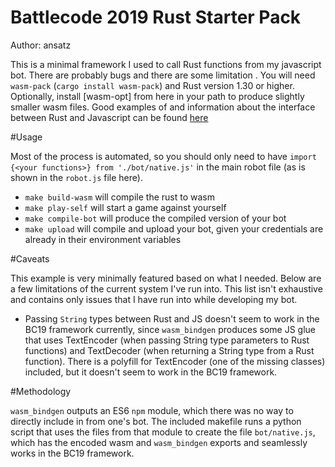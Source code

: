 Battlecode 2019 Rust Starter Pack
=================================
Author: ansatz

This is a minimal framework I used to call Rust functions from my javascript bot. There are probably bugs and there are some limitation . You will need `wasm-pack` (`cargo install wasm-pack`) and Rust version 1.30 or higher. Optionally, install [wasm-opt] from here in your path to produce slightly smaller wasm files. Good examples of and information about the interface between Rust and Javascript can be found [here](https://rustwasm.github.io/wasm-bindgen/examples/index.html)

#Usage

Most of the process is automated, so you should only need to have `import {<your functions>} from './bot/native.js'` in the main robot file (as is shown in the `robot.js` file here).

* `make build-wasm` will compile the rust to wasm
* `make play-self` will start a game against yourself
* `make compile-bot` will produce the compiled version of your bot
* `make upload` will compile and upload your bot, given your credentials are already in their environment variables

#Caveats

This example is very minimally featured based on what I needed. Below are a few limitations of the current system I've run into. This list isn't exhaustive and contains only issues that I have run into while developing my bot.

* Passing `String` types between Rust and JS doesn't seem to work in the BC19 framework currently, since `wasm_bindgen` produces some JS glue that uses TextEncoder (when passing String type parameters to Rust functions) and TextDecoder (when returning a String type from a Rust function). There is a polyfill for TextEncoder (one of the missing classes) included, but it doesn't seem to work in the BC19 framework.

#Methodology

`wasm_bindgen` outputs an ES6 `npm` module, which there was no way to directly include in from one's bot. The included makefile runs a python script that uses the files from that module to create the file `bot/native.js`, which has the encoded wasm and `wasm_bindgen` exports and seamlessly works in the BC19 framework.
